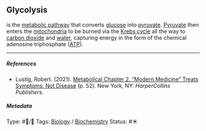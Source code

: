 ## Glycolysis

is the [metabolic pathway](metabolic%20pathway.md) that converts [glucose]() into [pyruvate](). [Pyruvate]() then enters the [mitochondria]() to be burned via the [Krebs cycle]() all the way to [carbon dioxide]() and [water](), capturing energy in the form of the chemical adenosine triphosphate ([ATP]()).

---

##### References

* Lustig, Robert. (2021). [Metabolical Chapter 2. “Modern Medicine” Treats Symptoms, Not Disease](Metabolical%20Chapter%202.%20%E2%80%9CModern%20Medicine%E2%80%9D%20Treats%20Symptoms,%20Not%20Disease.md) (p. 52). New York, NY: *HarperCollins Publishers*.

##### Metadata

Type: #🔵/🔵 
Tags: [Biology]() / [Biochemistry](Biochemistry.md) 
Status: #☀️ 
